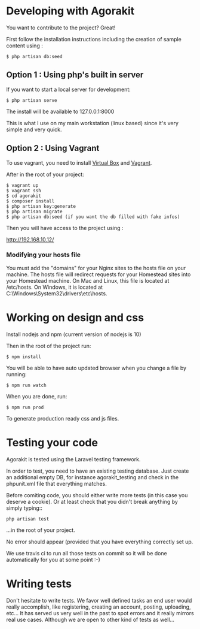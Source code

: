 # Developing with Agorakit


You want to contribute to the project? Great!

First follow the installation instructions including the creation of sample content using :

    $ php artisan db:seed




## Option 1 : Using php's built in server

If you want to start a local server for development:

    $ php artisan serve

The install will be available to 127.0.0.1:8000

This is what I use on my main workstation (linux based) since it's very simple and very quick.



## Option 2 : Using Vagrant

To use vagrant, you need to install [Virtual Box](https://www.virtualbox.org/wiki/Downloads) and [Vagrant](https://www.virtualbox.org/wiki/Downloads).

After in the root of your project:

    $ vagrant up
    $ vagrant ssh
    $ cd agorakit
    $ composer install
    $ php artisan key:generate
    $ php artisan migrate
    $ php artisan db:seed (if you want the db filled with fake infos)


Then you will have access to the project using :

http://192.168.10.12/

### Modifying your hosts file

You must add the "domains" for your Nginx sites to the hosts file on your machine. The hosts file will redirect requests for your Homestead sites into your Homestead machine. On Mac and Linux, this file is located at /etc/hosts. On Windows, it is located at C:\Windows\System32\drivers\etc\hosts.


# Working on design and css


Install nodejs and npm (current version of nodejs is 10)

Then in the root of the project run:

    $ npm install

You will be able to have auto updated browser when you change a file by running:

    $ npm run watch


When you are done, run:

    $ npm run prod

To generate production ready css and js files.

# Testing your code

Agorakit is tested using the Laravel testing framework.

In order to test, you need to have an existing testing database. Just create an additional empty DB, for instance agorakit_testing and check in the phpunit.xml file that everything matches.

Before comiting code, you should either write more tests (in this case you deserve a cookie). Or at least check that you didn't break anything by simply typing::

    php artisan test

...in the root of your project.

No error should appear (provided that you have everything correctly set up.

We use travis ci to run all those tests on commit so it will be done automatically for you at some point :-)

# Writing tests

Don't hesitate to write tests. We favor well defined tasks an end user would really accomplish, like registering, creating an account, posting, uploading, etc... It has served us very well in the past to spot errors and it really mirrors real use cases. Although we are open to other kind of tests as well...
